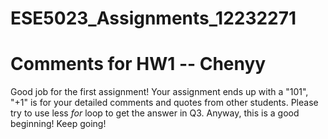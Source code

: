 # ESE5023_Assignments_12232271
# Comments for HW1 -- Chenyy
Good job for the first assignment! Your assignment ends up with a "101", "+1" is for your detailed comments and quotes from other students. Please try to use less _for_ loop to get the answer in Q3. Anyway, this is a good beginning! Keep going!
